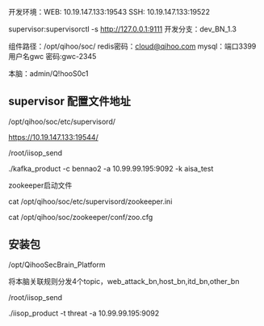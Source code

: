 开发环境：WEB: 10.19.147.133:19543 SSH: 10.19.147.133:19522

 supervisor:supervisorctl -s http://127.0.0.1:9111
开发分支：dev_BN_1.3

组件路径：/opt/qihoo/soc/
redis密码：cloud@qihoo.com
mysql：端口3399 用户名gwc 密码:gwc-2345

本脑：admin/Q!hooS0c1

## supervisor 配置文件地址

/opt/qihoo/soc/etc/supervisord/

https://10.19.147.133:19544/



/root/iisop_send

./kafka_product -c bennao2 -a 10.99.99.195:9092 -k aisa_test

zookeeper启动文件

cat /opt/qihoo/soc/etc/supervisord/zookeeper.ini

cat /opt/qihoo/soc/zookeeper/conf/zoo.cfg

## 安装包

/opt/QihooSecBrain_Platform





将本脑关联规则分发4个topic，web_attack_bn,host_bn,itd_bn,other_bn





/root/iisop_send

./iisop_product -t threat -a 10.99.99.195:9092



